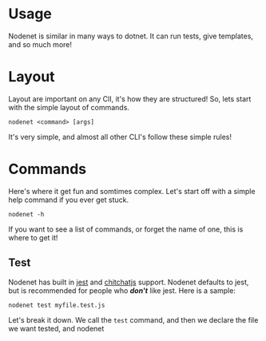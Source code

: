 # Usage

Nodenet is similar in many ways to dotnet. It can run tests, give templates, and so much more!

# Layout

Layout are important on any ClI, it's how they are structured! So, lets start with the simple layout of commands.

``` shell
nodenet <command> [args]
```
It's very simple, and almost all other CLI's follow these simple rules!

# Commands

Here's where it get fun and somtimes complex. Let's start off with a simple help command if you ever get stuck.

``` shell
nodenet -h
```
If you want to see a list of commands, or forget the name of one, this is where to get it!

## Test 
Nodenet has built in [jest](https://jestjs.io) and [chitchatjs](https://github.com/darkdarcool/ChitChat) support. Nodenet defaults to jest, but is recommended for people who ***don't*** like jest. Here is a sample:

``` shell
nodenet test myfile.test.js
```
Let's break it down. We call the `test` command, and then we declare the file we want tested, and nodenet 